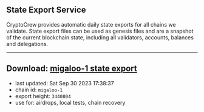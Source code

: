 ## State Export Service
CryptoCrew provides automatic daily state exports for all chains we validate. State export files can be used as genesis files and are a snapshot of the current blockchain state, including all validators, accounts, balances and delegations.

---
**Download: [migaloo-1 state export](https://dl.ccvalidators.com/SERVICE/migaloo/migaloo-1_export_3440804.json)**
---

- last updated: Sat Sep 30 2023 17:38:37
- chain id: `migaloo-1`
- export height: `3440804`
- use for: airdrops, local tests, chain recovery
